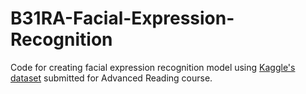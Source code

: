 # B31RA-Facial-Expression-Recognition
Code for creating facial expression recognition model using [Kaggle's dataset](https://www.kaggle.com/c/challenges-in-representation-learning-facial-expression-recognition-challenge) submitted for Advanced Reading course.



